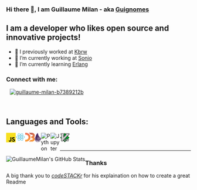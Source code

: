 ### Hi there 👋, I am Guillaume Milan - aka [Guignomes](https://www.deviantart.com/guignomes)

## I am a developer who likes open source and innovative projects!

- 🤠 I previously worked at [Kbrw][kbrw]
- 🔭 I’m currently working at [Sonio][sonio]
- 🌱 I’m currently learning [Erlang][erlang]

### Connect with me:

[<img style="margin-left:10px;" alt="guillaume-milan-b7389212b" width="22px" src="https://cdn.jsdelivr.net/npm/simple-icons@v3/icons/linkedin.svg" />][linkedin]

<br />

## Languages and Tools:


[<img align="left" alt="React"   width="26px"  src="https://raw.githubusercontent.com/GuillaumeMilan/GuillaumeMilan/master/images/javascript.svg" />][javascript]
[<img align="left" alt="React"   width="26px"  src="https://raw.githubusercontent.com/GuillaumeMilan/GuillaumeMilan/master/images/react.svg" />][react]
[<img align="left" alt="D3js"    width="26px"  src="https://raw.githubusercontent.com/GuillaumeMilan/GuillaumeMilan/master/images/d3js.svg" />][d3js]
[<img align="left" alt="Elixir"  height="26px" src="https://raw.githubusercontent.com/GuillaumeMilan/GuillaumeMilan/master/images/elixir.svg" />][elixir-lang]
[<img align="left" alt="Python"  width="26px"  src="https://upload.wikimedia.org/wikipedia/commons/c/c3/Python-logo-notext.svg" />][python]
[<img align="left" alt="Jupyter" width="26px"  src="https://jupyter.org/assets/main-logo.svg" />][jupyter]
[<img align="left" alt="Vim"     width="26px"  src="https://raw.githubusercontent.com/GuillaumeMilan/GuillaumeMilan/master/images/vim.svg" />][vim]

<br />
<br />


---


<img align="left" alt="GuillaumeMilan's GitHub Stats" src="https://github-readme-stats.vercel.app/api?username=GuillaumeMilan&show_icons=true&hide_border=true" />


### Thanks

A big thank you to *[codeSTACKr][codestackrwebsite]* for his explaination on how to create a great Readme

<!--
**GuillaumeMilan/GuillaumeMilan** is a ✨ _special_ ✨ repository because its `README.md` (this file) appears on your GitHub profile.

Here are some ideas to get you started:

- 👯 I’m looking to collaborate on ...
- 🤔 I’m looking for help with ...
- 📫 How to reach me: ...
- 😄 Pronouns: ...
- ⚡ Fun fact: ...
- 💬 Ask me: ...
-->

[kbrw]: https://kbrw.fr
[sonio]: https://sonio.ai/
[codestackrwebsite]: https://www.youtube.com/channel/UCDCHcqyeQgJ-jVSd6VJkbCw
[javascript]: https://developer.mozilla.org/en-US/docs/Web/JavaScript
[react]: https://reactjs.org/
[elixir-lang]: https://elixir-lang.org/
[erlang]: https://www.erlang.org/
[vim]: https://www.vim.org/
[linkedin]: https://www.linkedin.com/in/guillaume-milan-b7389212b/
[d3js]: https://d3js.org/
[python]: https://www.python.org/
[jupyter]: https://jupyter.org/
[elm]: https://elm-lang.org/
